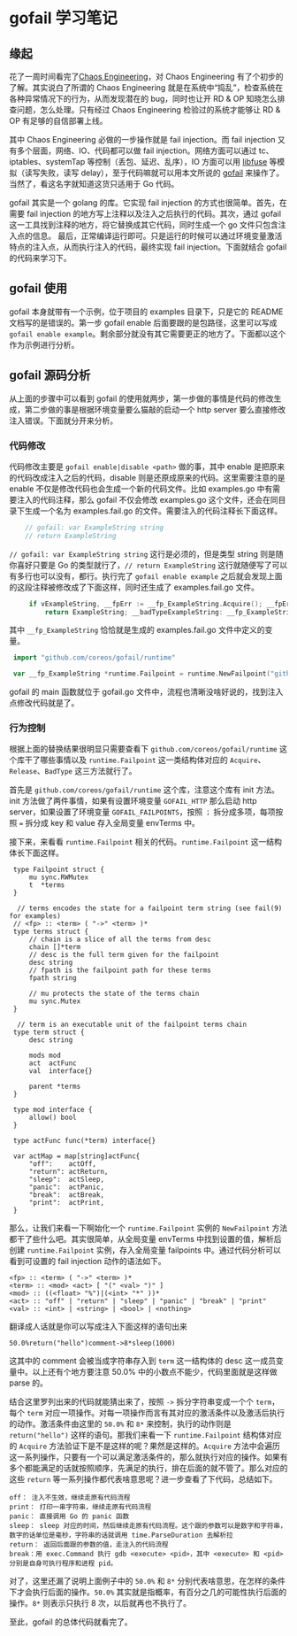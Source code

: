 # gofail 学习笔记

## 缘起

花了一周时间看完了[Chaos Engineering](https://book.douban.com/subject/27075046/)，对 Chaos Engineering 有了个初步的了解。其实说白了所谓的 Chaos Engineering 就是在系统中“捣乱”，检查系统在各种异常情况下的行为，从而发现潜在的 bug，同时也让开 RD & OP 知晓怎么排查问题，怎么处理。只有经过 Chaos Engineering 检验过的系统才能够让 RD & OP 有足够的自信部署上线。

其中 Chaos Engineering 必做的一步操作就是 fail injection。而 fail injection 又有多个层面，网络、IO、代码都可以做 fail injection。网络方面可以通过 tc、iptables、systemTap 等控制（丢包、延迟、乱序），IO 方面可以用 [libfuse](https://github.com/libfuse/libfuse) 等模拟（读写失败，读写 delay），至于代码嘛就可以用本文所说的 [gofail](https://github.com/coreos/gofail) 来操作了。当然了，看这名字就知道这货只适用于 Go 代码。

gofail 其实是一个 golang 的库。它实现 fail injection 的方式也很简单。首先，在需要 fail injection 的地方写上注释以及注入之后执行的代码。其次，通过 gofail 这一工具找到注释的地方，将它替换成其它代码，同时生成一个 go 文件只包含注入点的信息。
最后，正常编译运行即可。只是运行的时候可以通过环境变量激活特点的注入点，从而执行注入的代码，最终实现 fail injection。下面就结合 gofail 的代码来学习下。

## gofail 使用

gofail 本身就带有一个示例，位于项目的 examples 目录下，只是它的 README 文档写的是错误的。第一步 gofail enable 后面要跟的是包路径，这里可以写成`gofail enable example`。剩余部分就没有其它需要更正的地方了。下面都以这个作为示例进行分析。

## gofail 源码分析

从上面的步骤中可以看到 gofail 的使用就两步，第一步做的事情是代码的修改生成，第二步做的事是根据环境变量要么猫敲的启动一个 http server 要么直接修改注入错误。下面就分开来分析。

### 代码修改

代码修改主要是 `gofail enable|disable <path>` 做的事，其中 enable 是把原来的代码改成注入之后的代码，disable 则是还原成原来的代码。这里需要注意的是 enable 不仅是修改代码也会生成一个新的代码文件。比如 examples.go 中有需要注入的代码注释，那么 gofail 不仅会修改 examples.go 这个文件，还会在同目录下生成一个名为 examples.fail.go 的文件。需要注入的代码注释长下面这样。

```go
	// gofail: var ExampleString string
	// return ExampleString

```

`// gofail: var ExampleString string` 这行是必须的，但是类型 string 则是随你喜好只要是 Go 的类型就行了，`// return ExampleString` 这行就随便写了可以有多行也可以没有，都行。执行完了 `gofail enable example` 之后就会发现上面的这段注释被修改成了下面这样，同时还生成了 examples.fail.go 文件。

```go
     if vExampleString, __fpErr := __fp_ExampleString.Acquire(); __fpErr == nil { defer __fp_ExampleString.Release(); ExampleString, __fpTypeOK := vExampleString.(string); if !__fpTypeOK { goto            __badTypeExampleString}
         return ExampleString; __badTypeExampleString: __fp_ExampleString.BadType(vExampleString, "string"); };
```

其中 `__fp_ExampleString` 恰恰就是生成的 examples.fail.go 文件中定义的变量。

```go
 import "github.com/coreos/gofail/runtime"

 var __fp_ExampleString *runtime.Failpoint = runtime.NewFailpoint("github.com/coreos/gofail/examples", "ExampleString")
```
gofail 的 main 函数就位于 gofail.go 文件中，流程也清晰没啥好说的，找到注入点修改代码就是了。

### 行为控制

根据上面的替换结果很明显只需要查看下 `github.com/coreos/gofail/runtime` 这个库干了哪些事情以及 `runtime.Failpoint` 这一类结构体对应的 `Acquire`、`Release`、`BadType` 这三方法就行了。

首先是 `github.com/coreos/gofail/runtime` 这个库，注意这个库有 init 方法。init 方法做了两件事情，如果有设置环境变量 `GOFAIL_HTTP` 那么启动 http server，如果设置了环境变量 `GOFAIL_FAILPOINTS`，按照 `；` 拆分成多项，每项按照 `=` 拆分成 key 和 value 存入全局变量 envTerms 中。

接下来，来看看 `runtime.Failpoint` 相关的代码。`runtime.Failpoint` 这一结构体长下面这样。

```
 type Failpoint struct {
     mu sync.RWMutex
     t  *terms
 }
 
  // terms encodes the state for a failpoint term string (see fail(9) for examples)
 // <fp> :: <term> ( "->" <term> )*
 type terms struct {
     // chain is a slice of all the terms from desc
     chain []*term
     // desc is the full term given for the failpoint
     desc string
     // fpath is the failpoint path for these terms
     fpath string

     // mu protects the state of the terms chain
     mu sync.Mutex
 }
 
  // term is an executable unit of the failpoint terms chain
 type term struct {
     desc string

     mods mod
     act  actFunc
     val  interface{}

     parent *terms
 }

 type mod interface {
     allow() bool
 }
 
 type actFunc func(*term) interface{}

 var actMap = map[string]actFunc{
     "off":    actOff,
     "return": actReturn,
     "sleep":  actSleep,
     "panic":  actPanic,
     "break":  actBreak,
     "print":  actPrint,
 }
```

那么，让我们来看一下啊始化一个 `runtime.Failpoint` 实例的 `NewFailpoint` 方法都干了些什么吧。其实很简单，从全局变量 envTerms 中找到设置的值，解析后创建 `runtime.Failpoint` 实例，存入全局变量 failpoints 中。通过代码分析可以看到可设置的 fail injection 动作的语法如下。

```
<fp> :: <term> ( "->" <term> )*
<term> :: <mod> <act> [ "(" <val> ")" ]
<mod> :: ((<float> "%")|(<int> "*" ))*
<act> :: "off" | "return" | "sleep" | "panic" | "break" | "print"
<val> :: <int> | <string> | <bool> | <nothing>
```

翻译成人话就是你可以写成注入下面这样的语句出来

```
50.0%return("hello")comment->8*sleep(1000)
```

这其中的 comment 会被当成字符串存入到 `term` 这一结构体的 desc 这一成员变量中。以上还有个地方要注意 50.0% 中的小数点不能少，代码里面就是这样做 parse 的。

结合这里罗列出来的代码就能猜出来了，按照 `->` 拆分字符串变成一个个 `term`， 每个 `term` 对应一项操作。对每一项操作而言有其对应的激活条件以及激活后执行的动作。激活条件由这里的 `50.0%` 和 `8*` 来控制，执行的动作则是 `return("hello")` 这样的语句。那我们来看一下 `runtime.Failpoint` 结构体对应的 `Acquire` 方法验证下是不是这样的呢？果然是这样的。`Acquire` 方法中会遍历这一系列操作，只要有一个可以满足激活条件的，那么就执行对应的操作。如果有多个都能满足的话就按照顺序，先满足的执行，排在后面的就不管了。那么对应的这些 `return` 等一系列操作都代表啥意思呢？进一步查看了下代码，总结如下。

```
off： 注入不生效，继续走原有代码流程
print： 打印一串字符串，继续走原有代码流程
panic： 直接调用 Go 的 panic 函数
sleep： sleep 对应的时间，然后继续走原有代码流程。这个跟的参数可以是数字和字符串，数字的话单位是毫秒，字符串的话就调用 time.ParseDuration 去解析拉
return： 返回后面跟的参数的值，走注入的代码流程
break：用 exec.Command 执行 gdb <execute> <pid>，其中 <execute> 和 <pid> 分别是自身可执行程序和进程 pid。
```

对了，这里还漏了说明上面例子中的 `50.0%` 和 `8*` 分别代表啥意思，在怎样的条件下才会执行后面的操作。`50.0%` 其实就是指概率，有百分之几的可能性执行后面的操作。`8*` 则表示只执行 8 次，以后就再也不执行了。

至此，gofail 的总体代码就看完了。







